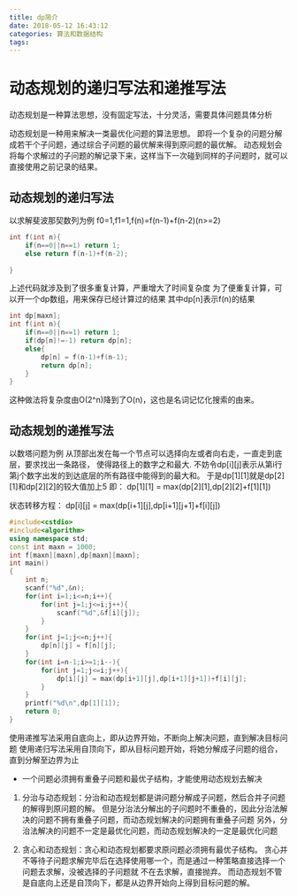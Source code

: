 ```yaml
---
title: dp简介
date: 2018-05-12 16:43:12
categories: 算法和数据结构
tags:
---
```

# 动态规划的递归写法和递推写法
动态规划是一种算法思想，没有固定写法，十分灵活，需要具体问题具体分析

动态规划是一种用来解决一类最优化问题的算法思想。
即将一个复杂的问题分解成若干个子问题，通过综合子问题的最优解来得到原问题的最优解。
动态规划会将每个求解过的子问题的解记录下来，这样当下一次碰到同样的子问题时，就可以直接使用之前记录的结果。

## 动态规划的递归写法
以求解斐波那契数列为例
f0=1,f1=1,f(n)=f(n-1)+f(n-2)(n>=2)
```cpp
int f(int n){
    if(n==0||n==1) return 1;
    else return f(n-1)+f(n-2);
    
}
```
上述代码就涉及到了很多重复计算，严重增大了时间复杂度
为了便重复计算，可以开一个dp数组，用来保存已经计算过的结果
其中dp[n]表示f(n)的结果
```cpp
int dp[maxn];
int f(int n){
    if(n==0||n==1) return 1;
    if(dp[n]!=-1) return dp[n];
    else{
        dp[n] = f(n-1)+f(n-1);
        return dp[n];
    }
}
```
这种做法将复杂度由O(2^n)降到了O(n)，这也是名词记忆化搜索的由来。

## 动态规划的递推写法
以数塔问题为例
从顶部出发在每一个节点可以选择向左或者向右走，一直走到底层，要求找出一条路径，
使得路径上的数字之和最大.
不妨令dp[i][j]表示从第i行第j个数字出发的到达底层的所有路径中能得到的最大和。
于是dp[1][1]就是dp[2][1]和dp[2][2]的较大值加上5
即： dp[1][1] = max(dp[2][1],dp[2][2]+f[1][1])

状态转移方程：
dp[i][j] = max(dp[i+1][j],dp[i+1][j+1]+f[i][j])
```cpp
#include<cstdio>
#include<algorithm>
using namespace std;
const int maxn = 1000;
int f[maxn][maxn],dp[maxn][maxn];
int main()
{
    int n;
    scanf("%d",&n);
    for(int i=1;i<=n;i++){
        for(int j=1;j<=i;j++){
            scanf("%d",&f[i][j]);
        }
    }
    for(int j=1;j<=n;j++){
        dp[n][j] = f[n][j];
    }
    for(int i=n-1;i>=1;i--){
        for(int j=1;j<=i;j++){
            dp[i][j] = max(dp[i+1][j],dp[i+1][j+1])+f[i][j];
        }
    }
    printf("%d\n",dp[1][1]);
    return 0;
}

```
使用递推写法采用自底向上，即从边界开始，不断向上解决问题，直到解决目标问题
使用递归写法采用自顶向下，即从目标问题开始，将她分解成子问题的组合，直到分解至边界为止

* 一个问题必须拥有重叠子问题和最优子结构，才能使用动态规划去解决
1. 分治与动态规划：分治和动态规划都是讲问题分解成子问题，然后合并子问题的解得到原问题的解。
但是分治法分解出的子问题时不重叠的，因此分治法解决的问题不拥有重叠子问题，而动态规划解决的问题拥有重叠子问题
另外，分治法解决的问题不一定是最优化问题，而动态规划解决的一定是最优化问题

2. 贪心和动态规划：贪心和动态规划都要求原问题必须拥有最优子结构。
贪心并不等待子问题求解完毕后在选择使用哪一个，而是通过一种策略直接选择一个问题去求解，没被选择的子问题就
不在去求解，直接抛弃。
而动态规划不管是自底向上还是自顶向下，都是从边界开始向上得到目标问题的解。
